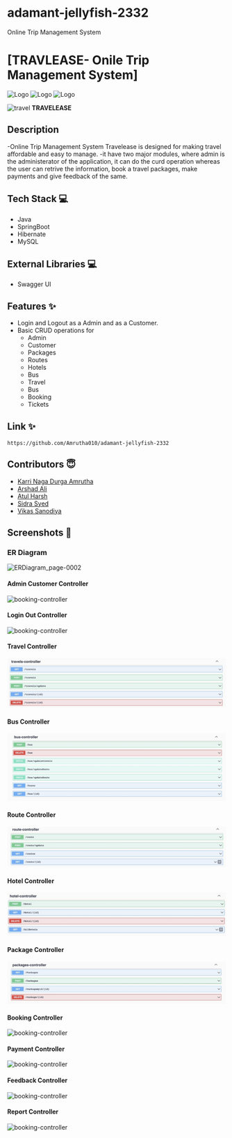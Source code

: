 # adamant-jellyfish-2332
Online Trip Management System
# [TRAVLEASE- Onile Trip Management System]
   ![Logo](https://img.shields.io/github/last-commit/Shibshankar01/-quizzical-drink-5030)
   ![Logo](https://img.shields.io/github/languages/code-size/Shibshankar01/-quizzical-drink-5030)
   ![Logo](https://img.shields.io/github/contributors/Shibshankar01/-quizzical-drink-5030)
   
   ![travel](https://img.icons8.com/office/1x/suitcase.png)
                       **TRAVELEASE**

  
 ## Description
   -Online Trip Management System Travelease is designed for making travel affordable and easy to manage.
   -it have two major modules, where admin is the administerator of the application, it can do the curd operation whereas the user can retrive the         information, book a travel packages, make payments and give feedback of the same.
     
 ## Tech Stack 💻
- Java
- SpringBoot
- Hibernate
- MySQL

## External Libraries 💻
- Swagger UI

## Features ✨

* Login and Logout as a Admin and as a Customer.
* Basic CRUD operations for 
  * Admin
  * Customer
  * Packages
  * Routes
  * Hotels
  * Bus
  * Travel
  * Bus
  * Booking
  * Tickets

## Link ✨
    https://github.com/Amrutha010/adamant-jellyfish-2332
   
## Contributors  😇
   -  [Karri Naga Durga Amrutha](https://github.com/Vivekkumar06)    
   -  [Arshad Ali](https://github.com/Arshada6105)
   -  [Atul Harsh](https://github.com/atulharsh22)
   -  [Sidra Syed](https://github.com/Sayeda-5)
   -  [Vikas Sanodiya](https://github.com/vikas-0110)

## Screenshots  📸


### ER Diagram

![ERDiagram_page-0002](https://user-images.githubusercontent.com/101733074/208608706-417bb0db-cc05-4057-8555-2fb91a3ce80b.jpg)




#### Admin Customer Controller 

<img src="https://github.com/Shibshankar01/-quizzical-drink-5030/blob/main/TravelZilla/controller-screenshots/admin-customer-controller.png" alt="booking-controller" />




#### Login Out Controller 

<img src="https://github.com/Shibshankar01/-quizzical-drink-5030/blob/main/TravelZilla/controller-screenshots/login-logout-controller.png" alt="booking-controller" />

#### Travel Controller 

<img src="https://github.com/Amrutha010/adamant-jellyfish-2332/blob/main/TravelEase/Controller-Screenshort/Travel.jpg" />

#### Bus Controller 

<img src="https://github.com/Amrutha010/adamant-jellyfish-2332/blob/main/TravelEase/Controller-Screenshort/Bus.jpg" />

#### Route Controller 

<img src="https://github.com/Amrutha010/adamant-jellyfish-2332/blob/main/TravelEase/Controller-Screenshort/route.jpg" />

#### Hotel Controller 

<img src="https://github.com/Amrutha010/adamant-jellyfish-2332/blob/main/TravelEase/Controller-Screenshort/hotel.jpg" />

#### Package Controller 

<img src="https://github.com/Amrutha010/adamant-jellyfish-2332/blob/main/TravelEase/Controller-Screenshort/package.jpg" />




#### Booking Controller 

<img src="https://github.com/Shibshankar01/-quizzical-drink-5030/blob/main/TravelZilla/controller-screenshots/booking-controller.png" alt="booking-controller" />






#### Payment Controller 

<img src="https://github.com/Shibshankar01/-quizzical-drink-5030/blob/main/TravelZilla/controller-screenshots/payment-controller.png" alt="booking-controller" />



#### Feedback Controller 

<img src="https://github.com/Shibshankar01/-quizzical-drink-5030/blob/main/TravelZilla/controller-screenshots/feedback-controller.png" alt="booking-controller" />


#### Report Controller 

<img src="https://github.com/Shibshankar01/-quizzical-drink-5030/blob/main/TravelZilla/controller-screenshots/report-controller.png" alt="booking-controller" />


